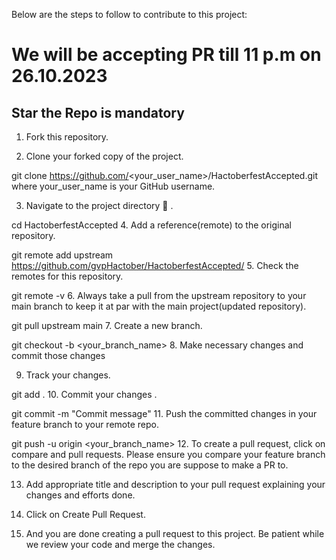 Below are the steps to follow to contribute to this project:

<h1>We will be accepting PR till 11 p.m on 26.10.2023 </h1>

<h2> Star the Repo is mandatory</h2>

1. Fork this repository.

2. Clone your forked copy of the project.

git clone https://github.com/<your_user_name>/HactoberfestAccepted.git
where your_user_name is your GitHub username.

3. Navigate to the project directory 📁 .

cd HactoberfestAccepted
4. Add a reference(remote) to the original repository.

git remote add upstream  https://github.com/gvpHactober/HactoberfestAccepted/
5. Check the remotes for this repository.

git remote -v
6. Always take a pull from the upstream repository to your main branch to keep it at par with the main project(updated repository).

git pull upstream main
7. Create a new branch.

git checkout -b <your_branch_name>
8. Make necessary changes and commit those changes

9. Track your changes.

git add . 
10. Commit your changes .

git commit -m "Commit message"
11. Push the committed changes in your feature branch to your remote repo.

git push -u origin <your_branch_name>
12. To create a pull request, click on compare and pull requests. Please ensure you compare your feature branch to the desired branch of the repo you are suppose to make a PR to.

13. Add appropriate title and description to your pull request explaining your changes and efforts done.

14. Click on Create Pull Request.

15. And you are done creating a pull request to this project. Be patient while we review your code and merge the changes.
